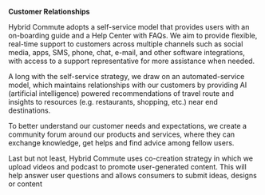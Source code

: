 <b>Customer Relationships</b>
<p>Hybrid Commute adopts a self-service model that provides users with an on-boarding guide and a Help Center with FAQs. We aim to provide flexible, real-time support to customers across multiple channels such as social media, apps, SMS, phone, chat, e-mail, and other software integrations, with access to a support representative for more assistance when needed.

A long with the self-service strategy, we draw on an automated-service model, which maintains relationships with our customers by providing AI (artificial intelligence) powered recommendations of travel route and insights to resources (e.g. restaurants, shopping, etc.) near end destinations.

To better understand our customer needs and expectations, we create a community forum around our products and services, where they can exchange knowledge, get helps and find advice among fellow users.

Last but not least, Hybrid Commute uses co-creation strategy in which we upload videos and podcast to promote user-generated content. This will help answer user questions and allows consumers to submit ideas, designs or content</p>
